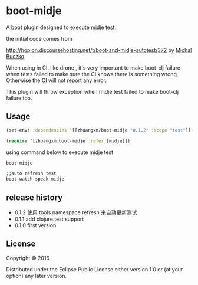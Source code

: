 # boot-midje

A [boot](https://github.com/boot-clj/boot) plugin designed to execute [midje](https://github.com/marick/Midje) test.

the initial code comes from

http://hoplon.discoursehosting.net/t/boot-and-midje-autotest/372
by [Michal Buczko](http://hoplon.discoursehosting.net/users/mbuczko)

When using in CI, like drone , it's very important to make boot-clj failure when tests failed to make sure the CI knows there is something wrong. Otherwise the CI will not report any error.

This plugin will throw exception when midje test failed to make boot-clj failure too.

## Usage

````clj
(set-env! :dependencies '[[zhuangxm/boot-midje "0.1.2" :scope "test"]])

(require '[zhuangxm.boot-midje :refer [midje]])

````

using command below to execute midje test

```bash
boot midje

;;auto refresh test
boot watch speak midje
```

## release history
* 0.1.2 使用 tools.namespace refresh 来自动更新测试
* 0.1.1 add clojure.test support
* 0.1.0  first version

## License

Copyright © 2016

Distributed under the Eclipse Public License either version 1.0 or (at
your option) any later version.
